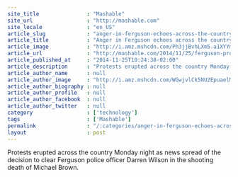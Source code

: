 ```yaml
---
site_title               : "Mashable"
site_url                 : "http://mashable.com"
site_locale              : "en_US"
article_slug             : "anger-in-ferguson-echoes-across-the-country"
article_title            : "Anger in Ferguson echoes across the country"
article_image            : "http://i.amz.mshcdn.com/Ph3jjBvhLXm5-a1XYYmnFP463ww=/1200x627/2014%2F11%2F25%2F97%2FTimesSquare.afb26.jpg"
article_url              : "http://mashable.com/2014/11/25/ferguson-protests-in-other-cities/"
article_published_at     : "2014-11-25T10:24:38-02:00"
article_description      : "Protests erupted across the country Monday night as news spread of the decision to clear Ferguson police officer Darren Wilson in the shooting death of Michael Brown."
article_author_name      : null
article_author_image     : "http://i.amz.mshcdn.com/WGwjvlCk5NU2EpuaelMxWUqqgFk=/90x90/2016%2F06%2F30%2Fd3%2F201510105aphoto.c49e5.07161.jpg"
article_author_biography : null
article_author_profile   : null
article_author_facebook  : null
article_author_twitter   : null
category                 : ['technology']
tags                     : ['Mashable']
permalink                : "/:categories/anger-in-ferguson-echoes-across-the-country/"
layout                   : post
---
```


Protests erupted across the country Monday night as news spread of the decision to clear Ferguson police officer Darren Wilson in the shooting death of Michael Brown.
